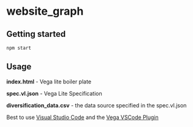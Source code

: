 # website_graph

## Getting started

```
npm start
```

## Usage

**index.html** - Vega lite boiler plate

**spec.vl.json** - Vega Lite Specification

**diversification_data.csv** - the data source specified in the spec.vl.json

Best to use [Visual Studio Code](https://code.visualstudio.com/) and the [Vega VSCode Plugin](https://github.com/vega/vega-vscode/)
